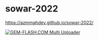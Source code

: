 # sowar-2022
https://azmmahdev.github.io/sowar-2022/

<a href="https://img.gem-flash.com/"><img src="https://img.gem-flash.com/images/13097834199261250383.png" border="0" alt="GEM-FLASH.COM Multi Uploader" /></a>
